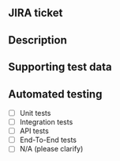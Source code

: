 ## JIRA ticket

<!-- JIRA ticket !-->

## Description

<!-- Please describe what has been changed and why. Please add anything that can help the reviewer(s) to understand the context of the change !-->

## Supporting test data

<!-- This section could include screenshot, gifs or other supporting material that demonstrates the code works as expected !-->

## Automated testing

<!-- What type of test automation is included as part of this PR to ensure that the change is working as expected? !-->

- [ ] Unit tests
- [ ] Integration tests
- [ ] API tests
- [ ] End-To-End tests
- [ ] N/A (please clarify)
